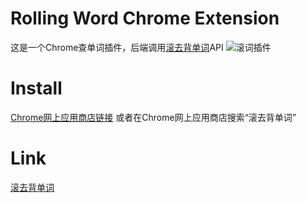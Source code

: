 Rolling Word Chrome Extension
========================


这是一个Chrome查单词插件，后端调用[滚去背单词](http://rollingword.com/)API
![滚词插件](https://lh6.googleusercontent.com/d_6JH9m9G9jzD-ASdIE6wp3ZxmAeQ3s5kfsFRlHxsc-BKgWq44KYyeI9S16zbbPojDlkch16qA=s640-h400-e365-rw)

Install
========================
[Chrome网上应用商店链接](https://chrome.google.com/webstore/detail/%E6%BB%9A%E5%8E%BB%E8%83%8C%E5%8D%95%E8%AF%8D%E6%8F%92%E4%BB%B6/bimhfdjjfljpconebbamgcpkjodgohek?utm_source=chrome-ntp-icon)
或者在Chrome网上应用商店搜索“滚去背单词”

Link
========================
[滚去背单词](http://rollingword.com/)
